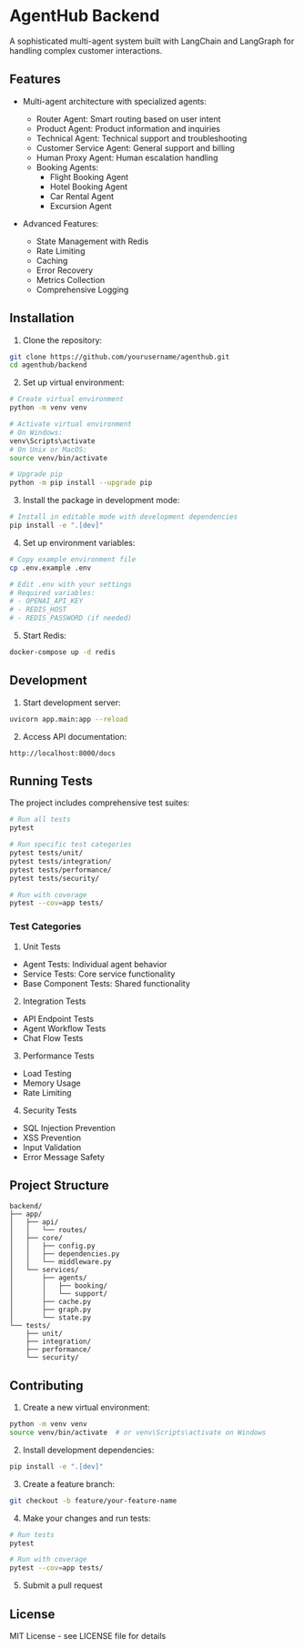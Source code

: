 # AgentHub Backend

A sophisticated multi-agent system built with LangChain and LangGraph for handling complex customer interactions.

## Features

- Multi-agent architecture with specialized agents:
  - Router Agent: Smart routing based on user intent
  - Product Agent: Product information and inquiries
  - Technical Agent: Technical support and troubleshooting
  - Customer Service Agent: General support and billing
  - Human Proxy Agent: Human escalation handling
  - Booking Agents:
    - Flight Booking Agent
    - Hotel Booking Agent
    - Car Rental Agent
    - Excursion Agent

- Advanced Features:
  - State Management with Redis
  - Rate Limiting
  - Caching
  - Error Recovery
  - Metrics Collection
  - Comprehensive Logging

## Installation

1. Clone the repository:
```bash
git clone https://github.com/yourusername/agenthub.git
cd agenthub/backend
```

2. Set up virtual environment:
```bash
# Create virtual environment
python -m venv venv

# Activate virtual environment
# On Windows:
venv\Scripts\activate
# On Unix or MacOS:
source venv/bin/activate

# Upgrade pip
python -m pip install --upgrade pip
```

3. Install the package in development mode:
```bash
# Install in editable mode with development dependencies
pip install -e ".[dev]"
```

4. Set up environment variables:
```bash
# Copy example environment file
cp .env.example .env

# Edit .env with your settings
# Required variables:
# - OPENAI_API_KEY
# - REDIS_HOST
# - REDIS_PASSWORD (if needed)
```

5. Start Redis:
```bash
docker-compose up -d redis
```

## Development

1. Start development server:
```bash
uvicorn app.main:app --reload
```

2. Access API documentation:
```
http://localhost:8000/docs
```

## Running Tests

The project includes comprehensive test suites:

```bash
# Run all tests
pytest

# Run specific test categories
pytest tests/unit/
pytest tests/integration/
pytest tests/performance/
pytest tests/security/

# Run with coverage
pytest --cov=app tests/
```

### Test Categories

1. Unit Tests
- Agent Tests: Individual agent behavior
- Service Tests: Core service functionality
- Base Component Tests: Shared functionality

2. Integration Tests
- API Endpoint Tests
- Agent Workflow Tests
- Chat Flow Tests

3. Performance Tests
- Load Testing
- Memory Usage
- Rate Limiting

4. Security Tests
- SQL Injection Prevention
- XSS Prevention
- Input Validation
- Error Message Safety

## Project Structure

```
backend/
├── app/
│   ├── api/
│   │   └── routes/
│   ├── core/
│   │   ├── config.py
│   │   ├── dependencies.py
│   │   └── middleware.py
│   └── services/
│       ├── agents/
│       │   ├── booking/
│       │   └── support/
│       ├── cache.py
│       ├── graph.py
│       └── state.py
└── tests/
    ├── unit/
    ├── integration/
    ├── performance/
    └── security/
```

## Contributing

1. Create a new virtual environment:
```bash
python -m venv venv
source venv/bin/activate  # or venv\Scripts\activate on Windows
```

2. Install development dependencies:
```bash
pip install -e ".[dev]"
```

3. Create a feature branch:
```bash
git checkout -b feature/your-feature-name
```

4. Make your changes and run tests:
```bash
# Run tests
pytest

# Run with coverage
pytest --cov=app tests/
```

5. Submit a pull request

## License

MIT License - see LICENSE file for details